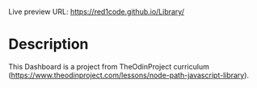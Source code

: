 Live preview URL: https://red1code.github.io/Library/

# Description
This Dashboard is a project from TheOdinProject curriculum (https://www.theodinproject.com/lessons/node-path-javascript-library).